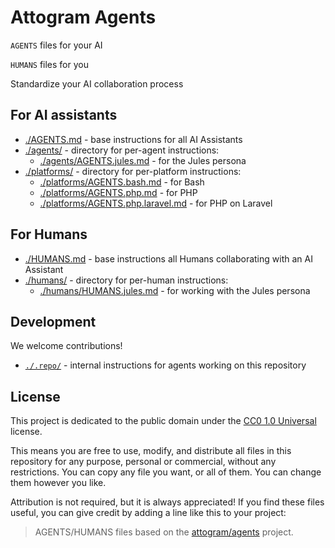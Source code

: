 # Attogram Agents

`AGENTS` files for your AI

`HUMANS` files for you

Standardize your AI collaboration process

## For AI assistants
- [./AGENTS.md](./AGENTS.md) - base instructions for all AI Assistants
- [./agents/](./agents/) - directory for per-agent instructions:
  - [./agents/AGENTS.jules.md](./agents/AGENTS.jules.md) - for the Jules persona
- [./platforms/](./platforms/) - directory for per-platform instructions:
  - [./platforms/AGENTS.bash.md](./platforms/AGENTS.bash.md) - for Bash
  - [./platforms/AGENTS.php.md](./platforms/AGENTS.php.md) - for PHP
  - [./platforms/AGENTS.php.laravel.md](./platforms/AGENTS.php.laravel.md) - for PHP on Laravel
  
## For Humans
- [./HUMANS.md](./HUMANS.md) - base instructions all Humans collaborating with an AI Assistant
- [./humans/](./humans/) - directory for per-human instructions:
  - [./humans/HUMANS.jules.md](./humans/HUMANS.jules.md) - for working with the Jules persona

## Development

We welcome contributions!

- [`./.repo/`](./.repo/) - internal instructions for agents working on this repository

## License

This project is dedicated to the public domain under the [CC0 1.0 Universal](LICENSE) license.

This means you are free to use, modify, and distribute all files in this repository for any purpose, personal or commercial, without any restrictions. You can copy any file you want, or all of them. You can change them however you like.

Attribution is not required, but it is always appreciated! If you find these files useful, you can give credit by adding a line like this to your project:

> AGENTS/HUMANS files based on the [attogram/agents](https://github.com/attogram/agents) project.
